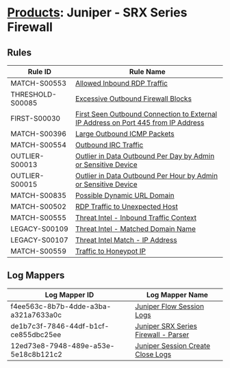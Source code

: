 # [Products](README.md): Juniper - SRX Series Firewall

## Rules

|Rule ID|Rule Name|
|----|----|
|MATCH-S00553|[Allowed Inbound RDP Traffic](../rules/MATCH-S00553.md)|
|THRESHOLD-S00085|[Excessive Outbound Firewall Blocks](../rules/THRESHOLD-S00085.md)|
|FIRST-S00030|[First Seen Outbound Connection to External IP Address on Port 445 from IP Address](../rules/FIRST-S00030.md)|
|MATCH-S00396|[Large Outbound ICMP Packets](../rules/MATCH-S00396.md)|
|MATCH-S00554|[Outbound IRC Traffic](../rules/MATCH-S00554.md)|
|OUTLIER-S00013|[Outlier in Data Outbound Per Day by Admin or Sensitive Device](../rules/OUTLIER-S00013.md)|
|OUTLIER-S00015|[Outlier in Data Outbound Per Hour by Admin or Sensitive Device](../rules/OUTLIER-S00015.md)|
|MATCH-S00835|[Possible Dynamic URL Domain](../rules/MATCH-S00835.md)|
|MATCH-S00502|[RDP Traffic to Unexpected Host](../rules/MATCH-S00502.md)|
|MATCH-S00555|[Threat Intel - Inbound Traffic Context](../rules/MATCH-S00555.md)|
|LEGACY-S00109|[Threat Intel - Matched Domain Name](../rules/LEGACY-S00109.md)|
|LEGACY-S00107|[Threat Intel Match - IP Address](../rules/LEGACY-S00107.md)|
|MATCH-S00559|[Traffic to Honeypot IP](../rules/MATCH-S00559.md)|


## Log Mappers

|Log Mapper ID|Log Mapper Name|
|----|----|
|f4ee563c-8b7b-4dde-a3ba-a321a7633a0c|[Juniper Flow Session Logs](../mappings/f4ee563c-8b7b-4dde-a3ba-a321a7633a0c.md)|
|de1b7c3f-7846-44df-b1cf-ce855dbc25ee|[Juniper SRX Series Firewall - Parser](../mappings/de1b7c3f-7846-44df-b1cf-ce855dbc25ee.md)|
|12ed73e8-7948-489e-a53e-5e18c8b121c2|[Juniper Session Create Close Logs](../mappings/12ed73e8-7948-489e-a53e-5e18c8b121c2.md)|


